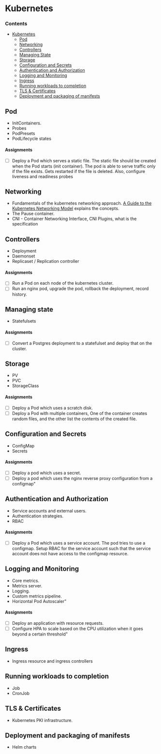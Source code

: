 # Kubernetes

### Contents
- [Kubernetes](#kubernetes)
    - [Pod](#pod)
    - [Networking](#networking)
    - [Controllers](#controllers)
    - [Managing State](#managing-state)
    - [Storage](#storage)
    - [Configuration and Secrets](#configuration-and-secrets)
    - [Authentication and Authorization](#authentication-and-authorization)
    - [Logging and Monitoring](#logging-and-monitoring)
    - [Ingress](#ingress)
    - [Running workloads to completion](#running-workloads-to-completion)
    - [TLS & Certificates](#tls-and-cerificates)
    - [Deployment and packaging of manifests](#deployment-and-packaging-of-manifests)

## Pod 
- InitContainers. 
- Probes
- PodPresets
- PodLifecycle states
#### Assignments
- [ ] Deploy a Pod which serves a static file. 
The static file should be created when the Pod starts (init container).
The pod is able to serve traffic only if the file exists. Gets restarted if the file is deleted. 
Also, configure liveness and readiness probes

## Networking 
- Fundamentals of the kubernetes networking approach. 
    [A Guide to the Kubernetes Networking Model](https://sookocheff.com/post/kubernetes/understanding-kubernetes-networking-model/#kubernetes-basic) explains the concepts.
- The Pause container. 
- CNI - Container Networking Interface, CNI Plugins, what is the specification

## Controllers
- Deployment
- Daemonset
- Replicaset / Replication controller
#### Assignments
- [ ] Run a Pod on each node of the kubernetes cluster. 
- [ ] Run an nginx pod, upgrade the pod, rollback the deployment, record history.

## Managing state	
- Statefulsets	
#### Assignments
- [ ] Convert a Postgres deployment to a statefulset and deploy that on the cluster.

## Storage
- PV
- PVC
- StorageClass
#### Assignments
- [ ] Deploy a Pod which uses a scratch disk. 
- [ ] Deploy a Pod with multiple containers, One of the container creates random files, and the other list the contents of the created file.

## Configuration and Secrets	
- ConfigMap
- Secrets	
#### Assignments
- [ ] Deploy a pod which uses a secret. 
- [ ] Deploy a pod which uses the nginx reverse proxy configuration from a configmap"

## Authentication and Authorization	
- Service accounts and external users.  
- Authentication strategies. 
- RBAC
#### Assignments
- [ ] Deploy a Pod which uses a service account. The pod tries to use a configmap. Setup RBAC for the service account such that the service account does not have access to the configmap resource.

## Logging and Monitoring	
- Core metrics. 
- Metrics server. 
- Logging. 
- Custom metrics pipeline. 
- Horizontal Pod Autoscaler"	
#### Assignments
- [ ] Deploy an application with resource requests. 
- [ ] Configure HPA to scale based on the CPU utilization when it goes beyond a certain threshold"

## Ingress
- Ingress resource and ingress controllers

## Running workloads to completion	
- Job
- CronJob

## TLS & Certificates	
- Kubernetes PKI infrastructure.

## Deployment and packaging of manifests	
- Helm charts
